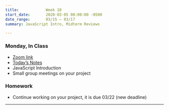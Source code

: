 ```yaml
---
title:            Week 10
start_date:       2020-03-05 00:00:00 -0500
date_range:       03/15 – 03/17
summary: JavaScript Intro, Midterm Reviews

---
```


### Monday, In Class

- [Zoom link](https://zoom.us/j/7047994536?pwd=RThBZ0oyWHd5M2RZcmFNQUVwUFJHUT09)
- [Today&rsquo;s Notes](https://paper.dropbox.com/doc/Penn-Week-10a-Announcements-JavaScript-Introduction-Small-Group-meetings--BG_z63S818ugitdkfNEYL2qkAQ-dEPGn493C4HWUGNwJlydW)
- JavaScript Introduction
- Small group meetings on your project

### Homework
- Continue working on your project, it is due 03/22 (new deadline)

---